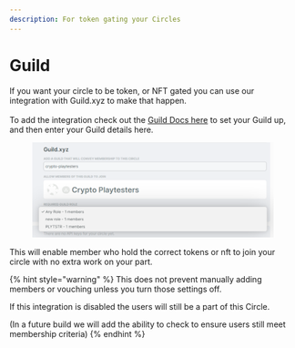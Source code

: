 ```yaml
---
description: For token gating your Circles
---
```


# Guild

If you want your circle to be token, or NFT gated you can use our integration with Guild.xyz to make that happen. \
\
To add the integration check out the [Guild Docs here](https://docs.guild.xyz/guild) to set your Guild up, and then enter your Guild details here.&#x20;

<figure><img src="../../.gitbook/assets/image (25).png" alt=""><figcaption></figcaption></figure>

This will enable member who hold the correct tokens or nft to join your circle with no extra work on your part.&#x20;

{% hint style="warning" %}
This does not prevent manually adding members or vouching unless you turn those settings off.

If this integration is disabled the users will still be a part of this Circle.&#x20;

(In a future build we will add the ability to check to ensure users still meet membership criteria)
{% endhint %}
